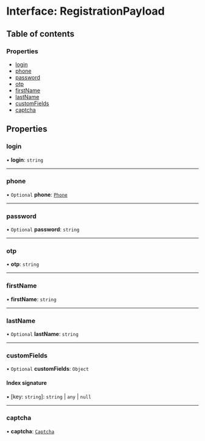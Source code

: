 # Interface: RegistrationPayload

## Table of contents

### Properties

- [login](RegistrationPayload.md#login)
- [phone](RegistrationPayload.md#phone)
- [password](RegistrationPayload.md#password)
- [otp](RegistrationPayload.md#otp)
- [firstName](RegistrationPayload.md#firstname)
- [lastName](RegistrationPayload.md#lastname)
- [customFields](RegistrationPayload.md#customfields)
- [captcha](RegistrationPayload.md#captcha)

## Properties

### login

• **login**: `string`

___

### phone

• `Optional` **phone**: [`Phone`](Phone.md)

___

### password

• `Optional` **password**: `string`

___

### otp

• **otp**: `string`

___

### firstName

• **firstName**: `string`

___

### lastName

• `Optional` **lastName**: `string`

___

### customFields

• `Optional` **customFields**: `Object`

#### Index signature

▪ [key: `string`]: `string` \| `any` \| ``null``

___

### captcha

• **captcha**: [`Captcha`](Captcha.md)
